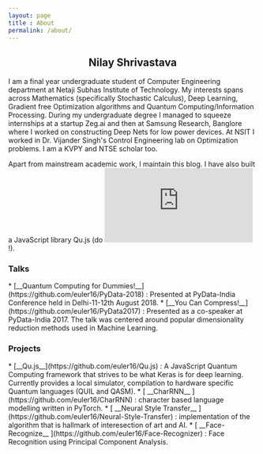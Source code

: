 ```yaml
---
layout: page
title : About
permalink: /about/
---
```

<h2><center>Nilay Shrivastava</center></h2>
<!-- [Nilay]({{site.baseurl}}/assets/image.jpg){:height="250em" style="float: left;margin-right: 20px;margin-top: 7px"} -->
I am a final year undergraduate student of Computer Engineering department at Netaji Subhas Institute of Technology. My interests spans across Mathematics (specifically Stochastic Calculus), Deep Learning, Gradient free Optimization algorithms and Quantum Computing/Information Processing. During my undergraduate degree I managed to squeeze internships at a startup Zeg.ai and then at Samsung Research, Banglore where I worked on constructing Deep Nets for low power devices. At NSIT I worked in Dr. Vijander Singh's Control Engineering lab on Optimization problems. I am a KVPY and NTSE scholar too.

Apart from mainstream academic work, I maintain this blog. I have also built a JavaScript library Qu.js (do ![check it out](https://github.com/euler16/Qu.js)!).
<br>
<h3>Talks</h3>
* [__Quantum Computing for Dummies!__](https://github.com/euler16/PyData-2018) : Presented at PyData-India Conference held in Delhi-11-12th August 2018.
* [__You Can Compress!__](https://github.com/euler16/PyData2017) : Presented as a co-speaker at PyData-India 2017. The talk was centered around popular dimensionality reduction methods used in Machine Learning.
<h3>Projects</h3>
* [__Qu.js__](https://github.com/euler16/Qu.js) : A JavaScript Quantum Computing framework that strives to be what Keras is for deep learning. Currently provides a local simulator, compilation to hardware specific Quantum languages (QUIL and QASM).
* [ __CharRNN__ ](https://github.com/euler16/CharRNN) : character based language modelling written in PyTorch.
* [ __Neural Style Transfer__ ](https://github.com/euler16/Neural-Style-Transfer) : implementation of the algorithm that is hallmark of interesection of art and AI.
* [ __Face-Recognize__ ](https://github.com/euler16/Face-Recognizer) : Face Recognition using Principal Component Analysis.
<br>
